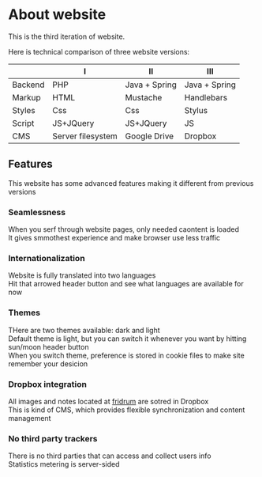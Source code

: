 # About website
This is the third iteration of website.

Here is technical comparison of three website versions:

| 	    | I               | II          | III         |
| ----- | --------------- | ----------- | ----------- | 
|Backend|PHP              |Java + Spring|Java + Spring|
|Markup |HTML             |Mustache     |Handlebars   |
|Styles |Css              |Css          |Stylus       |
|Script |JS+JQuery        |JS+JQuery    |JS           |
|CMS    |Server filesystem|Google Drive |Dropbox      |


## Features
This website has some advanced features making it different from previous versions  

### Seamlessness
When you serf through website pages, only needed caontent is loaded  
It gives smmothest experience and make browser use less traffic  

### Internationalization
Website is fully translated into two languages  
Hit that arrowed header button and see what languages are available for now  

### Themes
THere are two themes available: dark and light  
Default theme is light, but you can switch it whenever you want by hitting sun/moon header button  
When you switch theme, preference is stored in cookie files to make site remember your desicion  

### Dropbox integration
All images and notes located at [fridrum](/fridrum) are sotred in Dropbox  
This is kind of CMS, which provides flexible synchronization and content management  

### No third party trackers
There is no third parties that can access and collect users info  
Statistics metering is server-sided  
